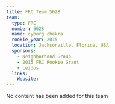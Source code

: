 ```yaml
---
title: FRC Team 5628
team:
  type: FRC
  number: 5628
  name: cyborg chakra
  rookie_year: 2015
  location: Jacksonville, Florida, USA
  sponsors:
    - Neighborhood Group
    - 2015 FRC Rookie Grant
    - Leidos
  links:
    Website: 
---
```

No content has been added for this team